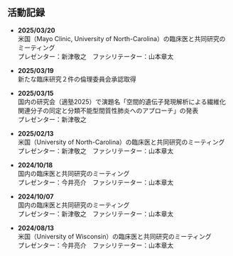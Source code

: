 ## 活動記録

-   **2025/03/20**\
    米国（Mayo Clinic, University of North-Carolina）の臨床医と共同研究のミーティング\
    プレゼンター：新津敬之　ファシリテーター：山本章太

-   **2025/03/19**\
    新たな臨床研究２件の倫理委員会承認取得

-   **2025/03/15**\
    国内の研究会（適塾2025）で演題名「空間的遺伝子発現解析による繊維化関連分子の同定と分類不能型間質性肺炎へのアプローチ」の発表\
    プレゼンター：新津敬之

-   **2025/02/13**\
    米国（University of North-Carolina）の臨床医と共同研究のミーティング\
    プレゼンター：新津敬之　ファシリテーター：山本章太

-   **2024/10/18**\
    国内の臨床医と共同研究のミーティング\
    プレゼンター：今井亮介　ファシリテーター：山本章太

-   **2024/10/07**\
    国内の臨床医と共同研究のミーティング\
    プレゼンター：新津敬之　ファシリテーター：山本章太

-   **2024/08/13**\
    米国（University of Wisconsin）の臨床医と共同研究のミーティング\
    プレゼンター：今井亮介　ファシリテーター：山本章太
